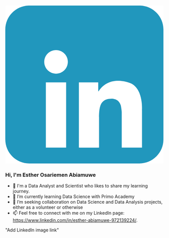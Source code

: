 [![LinkedIn](https://github.com/Estar27/Estar27/blob/main/Untitled%20design%20(1).png?raw=true)]([https://www.linkedin.com/in/your-username/](https://www.linkedin.com/in/esther-abiamuwe-972139224/))  
 
### Hi, I'm Esther Osariemen Abiamuwe

- 👀 I'm a Data Analyst and Scientist who likes to share my learning journey.
- 🌱 I’m currently learning Data Science with Primo Academy
- 💞️ I’m seeking collaboration on Data Science and Data Analysis projects, either as a volunteer or otherwise
- 📫 Feel free to connect with me on my LinkedIn page: https://www.linkedin.com/in/esther-abiamuwe-972139224/.

<!---
Estar27/Estar27 is a ✨ special ✨ repository because its `README.md` (this file) appears on your GitHub profile.
You can click the Preview link to take a look at your changes.
--->
"Add LinkedIn image link"
